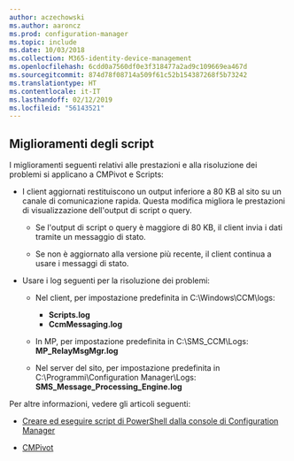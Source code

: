```yaml
---
author: aczechowski
ms.author: aaroncz
ms.prod: configuration-manager
ms.topic: include
ms.date: 10/03/2018
ms.collection: M365-identity-device-management
ms.openlocfilehash: 6cdd0a7560df0e3f318477a2ad9c109669ea467d
ms.sourcegitcommit: 874d78f08714a509f61c52b154387268f5b73242
ms.translationtype: HT
ms.contentlocale: it-IT
ms.lasthandoff: 02/12/2019
ms.locfileid: "56143521"
---
```

## <a name="bkmk_scripts"></a> Miglioramenti degli script
<!--1358239-->

I miglioramenti seguenti relativi alle prestazioni e alla risoluzione dei problemi si applicano a CMPivot e Scripts:

- I client aggiornati restituiscono un output inferiore a 80 KB al sito su un canale di comunicazione rapida. Questa modifica migliora le prestazioni di visualizzazione dell'output di script o query.  

    - Se l'output di script o query è maggiore di 80 KB, il client invia i dati tramite un messaggio di stato.  

    - Se non è aggiornato alla versione più recente, il client continua a usare i messaggi di stato.  

- Usare i log seguenti per la risoluzione dei problemi:  

    - Nel client, per impostazione predefinita in C:\Windows\CCM\logs:  
        - **Scripts.log**  
        - **CcmMessaging.log**  

    - In MP, per impostazione predefinita in C:\SMS_CCM\Logs: **MP_RelayMsgMgr.log**  

    - Nel server del sito, per impostazione predefinita in C:\Programmi\Configuration Manager\Logs: **SMS_Message_Processing_Engine.log**  


Per altre informazioni, vedere gli articoli seguenti:  

- [Creare ed eseguire script di PowerShell dalla console di Configuration Manager](/sccm/apps/deploy-use/create-deploy-scripts)  

- [CMPivot](/sccm/core/servers/manage/cmpivot)  


